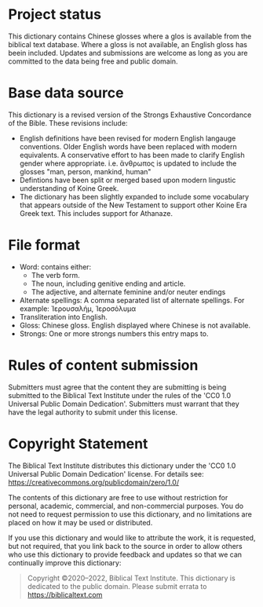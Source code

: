 # Project status

This dictionary contains Chinese glosses where a glos is available from the
biblical text database. Where a gloss is not available, an English gloss
has beein included. Updates and submissions are welcome as long as you are
committed to the data being free and public domain.

# Base data source

This dictionary is a revised version of the Strongs Exhaustive Concordance of the Bible. These revisions include:

 - English definitions have been revised for modern English langauge conventions. Older English words have been replaced with modern equivalents. A conservative effort to has been made to clarify English gender where appropriate. i.e. ἄνθρωπος is updated to include the glosses "man, person, mankind, human" 
 - Defintions have been split or merged based upon modern lingustic understanding of Koine Greek.
 - The dictionary has been slightly expanded to include some vocabulary that appears outside of the New Testament to support other Koine Era Greek text. This includes support for Athanaze.

# File format

 - Word: contains either:
    - The verb form.
    - The noun, including genitive ending and article.
    - The adjective, and alternate feminine and/or neuter endings
 - Alternate spellings: A comma separated list of alternate spellings. For example: Ἰερουσαλήμ, Ἱεροσόλυμα
 - Transliteration into English.
 - Gloss: Chinese gloss. English displayed where Chinese is not available.
 - Strongs: One or more strongs numbers this entry maps to.

# Rules of content submission

Submitters must agree that the content they are submitting is being submitted
to the Biblical Text Institute under the rules of the 'CC0 1.0 Universal
Public Domain Dedication'. Submitters must warrant that they have the
legal authority to submit under this license.

# Copyright Statement

The Biblical Text Institute distributes this dictionary under the
'CC0 1.0 Universal Public Domain Dedication' license.
For details see: https://creativecommons.org/publicdomain/zero/1.0/

The contents of this dictionary are free to use without restriction
for personal, academic, commercial, and non-commercial purposes.
You do not need to request permission to use this dictionary, and no
limitations are placed on how it may be used or distributed.

If you use this dictionary and would like to attribute the work, it is
requested, but not required, that you link back to the source in order to
allow others who use this dictionary to provide feedback and updates so
that we can continually improve this dictionary:

> Copyright ©2020–2022, Biblical Text Institute. This dictionary is
> dedicated to the public domain. Please submit errata to
> https://biblicaltext.com

